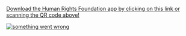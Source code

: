 <a href="https://somier.cc/media/builds/4d7aec4a19ef6a3cd1872a32fe67ffe60531c2d88464b3d9e3c7d58959771047/org.hrf.apk">Download the Human Rights Foundation app by clicking on this link or scanning the QR code above!</a>

<a href="https://somier.cc/media/builds/4d7aec4a19ef6a3cd1872a32fe67ffe60531c2d88464b3d9e3c7d58959771047/org.hrf.apk"><img src="https://somier.cc/api/qr-code?text=http%3A%2F%2Fsomier.cc%2Fmedia%2Fbuilds%2F4d7aec4a19ef6a3cd1872a32fe67ffe60531c2d88464b3d9e3c7d58959771047%2Forg.hrf.apk" alt="something went wrong"></a>

